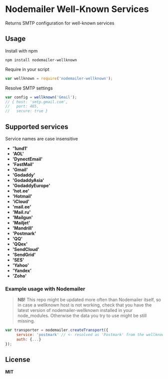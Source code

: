 # Nodemailer Well-Known Services

Returns SMTP configuration for well-known services

## Usage

Install with npm

    npm install nodemailer-wellknown

Require in your script

~~~javascript
var wellknown = require('nodemailer-wellknown');
~~~

Resolve SMTP settings

~~~javascript
var config = wellknown('Gmail');
// { host: 'smtp.gmail.com',
//   port: 465,
//   secure: true }
~~~

## Supported services

Service names are case insensitive

  * **'1und1'**
  * **'AOL'**
  * **'DynectEmail'**
  * **'FastMail'**
  * **'Gmail'**
  * **'Godaddy'**
  * **'GodaddyAsia'**
  * **'GodaddyEurope'**
  * **'hot.ee'**
  * **'Hotmail'**
  * **'iCloud'**
  * **'mail.ee'**
  * **'Mail.ru'**
  * **'Mailgun'**
  * **'Mailjet'**
  * **'Mandrill'**
  * **'Postmark'**
  * **'QQ'**
  * **'QQex'**
  * **'SendCloud'**
  * **'SendGrid'**
  * **'SES'**
  * **'Yahoo'**
  * **'Yandex'**
  * **'Zoho'**

### Example usage with Nodemailer

> **NB!** This repo might be updated more often than Nodemailer itself, so in case
> a wellknown host is not working, check that you have the latest version of
> nodemailer-wellknown installed in your node_modules. Otherwise the data you try
> to use might be still missing.

~~~javascript
var transporter = nodemailer.createTransport({
     service: 'postmark' // <- resolved as 'Postmark' from the wellknown info
     auth: {...}
});
~~~

## License

**MIT**
